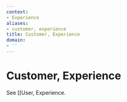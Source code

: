 ```yaml
---
context:
- Experience
aliases:
- customer, experience
title: Customer, Experience
domain:
- ''
---
```


# Customer, Experience

See [[User, Experience.
